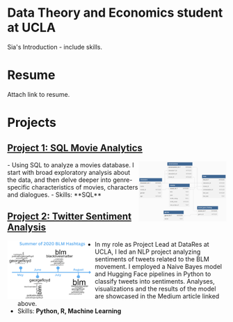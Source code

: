 # Data Theory and Economics student at UCLA
Sia's Introduction - include skills.

# Resume
Attach link to resume.

# Projects
## [Project 1: SQL Movie Analytics](https://phulambrikarsia.github.io/movies-project/)
<div>
<img align="right" width="40%" height="40%" src="/assets/img/schema.png">
- Using SQL to analyze a movies database. I start with broad exploratory analysis about the data, and then delve deeper into genre-specific characteristics of movies, characters and dialogues.
- Skills: **SQL**
</div>

  
## [Project 2: Twitter Sentiment Analysis](https://ucladatares.medium.com/twitter-sentiment-analysis-analyzing-the-use-of-hashtags-in-the-black-lives-matter-movement-f9e5d9013ff9)

<img align="left" width="40%" height="40%" src="/assets/img/timeline.png">

- In my role as Project Lead at DataRes at UCLA, I led an NLP project analyzing sentiments of tweets related to the BLM movement. I employed a Naive Bayes model and Hugging Face pipelines in Python to classify tweets into sentiments. Analyses, visualizations and the results of the model are showcased in the Medium article linked above.
- Skills: **Python, R, Machine Learning**

